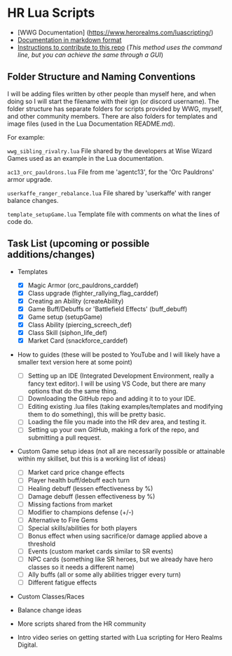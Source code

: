 # HR Lua Scripts

- [WWG Documentation] (https://www.herorealms.com/luascripting/)
- [Documentation in markdown format](https://github.com/agentc13/Hero-Realms-Lua-Scripts/blob/6eb883539212f71dea1410543a1cd0853b004485/Lua_documentation.md)
- [Instructions to contribute to this repo](https://github.com/agentc13/Hero-Realms-Lua-Scripts/blob/6eb883539212f71dea1410543a1cd0853b004485/contribute.md) (_This method uses the command line, but you can achieve the same through a GUI_)

## Folder Structure and Naming Conventions

I will be adding files written by other people than myself here, and when doing so I will start the filename with their ign (or discord username). The folder structure has separate folders for scripts provided by WWG, myself, and other community members. There are also folders for templates and image files (used in the Lua Documentation README.md).

For example:

`wwg_sibling_rivalry.lua` File shared by the developers at Wise Wizard Games used as an example in the Lua documentation.

`ac13_orc_pauldrons.lua` File from me 'agentc13', for the 'Orc Pauldrons' armor upgrade.

`userkaffe_ranger_rebalance.lua` File shared by 'userkaffe' with ranger balance changes.

`template_setupGame.lua` Template file with comments on what the lines of code do.

## Task List (upcoming or possible additions/changes)

- Templates

  - [x] Magic Armor (orc_pauldrons_carddef)
  - [x] Class upgrade (fighter_rallying_flag_carddef)
  - [x] Creating an Ability (createAbility)
  - [x] Game Buff/Debuffs or 'Battlefield Effects' (buff_debuff)
  - [x] Game setup (setupGame)
  - [x] Class Ability (piercing_screech_def)
  - [x] Class Skill (siphon_life_def)
  - [x] Market Card (snackforce_carddef)

- How to guides (these will be posted to YouTube and I will likely have a smaller text version here at some point)
  - [ ] Setting up an IDE (Integrated Development Environment, really a fancy text editor). I will be using VS Code, but there are many options that do the same thing.
  - [ ] Downloading the GitHub repo and adding it to to your IDE.
  - [ ] Editing existing .lua files (taking examples/templates and modifying them to do something), this will be pretty basic.
  - [ ] Loading the file you made into the HR dev area, and testing it.
  - [ ] Setting up your own GitHub, making a fork of the repo, and submitting a pull request.
- Custom Game setup ideas (not all are necessarily possible or attainable within my skillset, but this is a working list of ideas)
  - [ ] Market card price change effects
  - [ ] Player health buff/debuff each turn
  - [ ] Healing debuff (lessen effectiveness by %)
  - [ ] Damage debuff (lessen effectiveness by %)
  - [ ] Missing factions from market
  - [ ] Modifier to champions defense (+/-)
  - [ ] Alternative to Fire Gems
  - [ ] Special skills/abilities for both players
  - [ ] Bonus effect when using sacrifice/or damage applied above a threshold
  - [ ] Events (custom market cards similar to SR events)
  - [ ] NPC cards (something like SR heroes, but we already have hero classes so it needs a different name)
  - [ ] Ally buffs (all or some ally abilities trigger every turn)
  - [ ] Different fatigue effects
- Custom Classes/Races
- Balance change ideas
- More scripts shared from the HR community
- Intro video series on getting started with Lua scripting for Hero Realms Digital.
